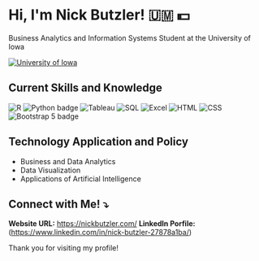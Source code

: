 # Hi, I'm Nick Butzler! 🇺🇲 💵 

Business Analytics and Information Systems Student at the University of Iowa

[![University of Iowa](https://img.shields.io/badge/University%20of%20Iowa-Student-blue)](https://www.uiowa.edu/)

## Current Skills and Knowledge

![R](https://img.shields.io/static/v1?message=R&logo=R&labelColor=276DC3&color=276DC3&logoColor=white&label=%20&style=for-the-badge)
![Python badge](https://img.shields.io/static/v1?message=Python&logo=python&labelColor=5c5c5c&color=3776AB&logoColor=white&label=%20&style=for-the-badge)
![Tableau](https://img.shields.io/static/v1?message=Tableau&logo=tableau&labelColor=1E4E79&color=1E4E79&logoColor=white&label=%20&style=for-the-badge)
![SQL](https://img.shields.io/static/v1?message=SQL&logo=mysql&labelColor=4479A1&color=4479A1&logoColor=white&label=%20&style=for-the-badge)
![Excel](https://img.shields.io/static/v1?message=Excel&logo=microsoft-excel&labelColor=217346&color=217346&logoColor=white&label=%20&style=for-the-badge)
![HTML](https://img.shields.io/static/v1?message=HTML5&logo=html5&labelColor=E34F26&color=E34F26&logoColor=white&label=%20&style=for-the-badge)
![CSS](https://img.shields.io/static/v1?message=CSS3&logo=css3&labelColor=1572B6&color=1572B6&logoColor=white&label=%20&style=for-the-badge)
![Bootstrap 5 badge](https://img.shields.io/static/v1?message=Bootstrap%205&logo=bootstrap&labelColor=7952B3&color=7952B3&logoColor=white&label=%20&style=for-the-badge)


## Technology Application and Policy

- Business and Data Analytics
- Data Visualization
- Applications of Artificial Intelligence

## Connect with Me! ⤵️

**Website URL:** https://nickbutzler.com/
**Linkedln Porfile:**(https://www.linkedin.com/in/nick-butzler-27878a1ba/)

Thank you for visiting my profile!

